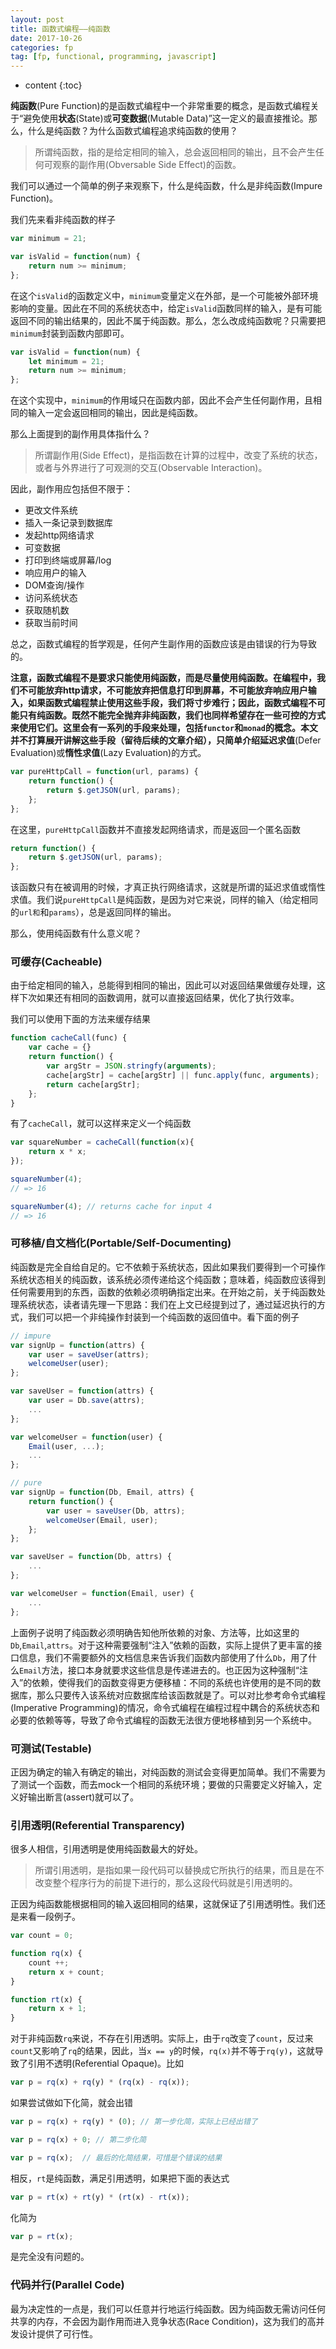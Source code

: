 ```yaml
---
layout: post
title: 函数式编程——纯函数
date: 2017-10-26
categories: fp
tag: [fp, functional, programming, javascript]
---
```

* content
{:toc}

**纯函数**(Pure Function)的是函数式编程中一个非常重要的概念，是函数式编程关于“避免使用**状态**(State)或**可变数据**(Mutable Data)”这一定义的最直接推论。那么，什么是纯函数？为什么函数式编程追求纯函数的使用？


>所谓纯函数，指的是给定相同的输入，总会返回相同的输出，且不会产生任何可观察的副作用(Obversable Side Effect)的函数。

我们可以通过一个简单的例子来观察下，什么是纯函数，什么是非纯函数(Impure Function)。

我们先来看非纯函数的样子

```javascript
var minimum = 21;

var isValid = function(num) {
	return num >= minimum;
};
```
在这个```isValid```的函数定义中，```minimum```变量定义在外部，是一个可能被外部环境影响的变量。因此在不同的系统状态中，给定```isValid```函数同样的输入，是有可能返回不同的输出结果的，因此不属于纯函数。那么，怎么改成纯函数呢？只需要把```minimum```封装到函数内部即可。

```javascript
var isValid = function(num) {
	let minimum = 21;
	return num >= minimum;
};
```
在这个实现中，```minimum```的作用域只在函数内部，因此不会产生任何副作用，且相同的输入一定会返回相同的输出，因此是纯函数。

那么上面提到的副作用具体指什么？

>所谓副作用(Side Effect)，是指函数在计算的过程中，改变了系统的状态，或者与外界进行了可观测的交互(Observable Interaction)。

因此，副作用应包括但不限于：
- 更改文件系统
- 插入一条记录到数据库
- 发起http网络请求
- 可变数据
- 打印到终端或屏幕/log
- 响应用户的输入
- DOM查询/操作
- 访问系统状态
- 获取随机数
- 获取当前时间

总之，函数式编程的哲学观是，任何产生副作用的函数应该是由错误的行为导致的。

**注意，函数式编程不是要求只能使用纯函数，而是尽量使用纯函数。**在编程中，我们不可能放弃http请求，不可能放弃把信息打印到屏幕，不可能放弃响应用户输入，如果函数式编程禁止使用这些手段，我们将寸步难行；因此，函数式编程不可能只有纯函数。**既然不能完全抛弃非纯函数，我们也同样希望存在一些可控的方式来使用它们**。这里会有一系列的手段来处理，包括```functor```和```monad```的概念。本文并不打算展开讲解这些手段（留待后续的文章介绍），只简单介绍**延迟求值**(Defer Evaluation)或**惰性求值**(Lazy Evaluation)的方式。

```javascript
var pureHttpCall = function(url, params) {
	return function() {
		return $.getJSON(url, params);
	};
};
```
在这里，```pureHttpCall```函数并不直接发起网络请求，而是返回一个匿名函数

```javascript
return function() {
	return $.getJSON(url, params);
};
```
该函数只有在被调用的时候，才真正执行网络请求，这就是所谓的延迟求值或惰性求值。我们说```pureHttpCall```是纯函数，是因为对它来说，同样的输入（给定相同的```url和```和```params```），总是返回同样的输出。

那么，使用纯函数有什么意义呢？

### 可缓存(Cacheable)
由于给定相同的输入，总能得到相同的输出，因此可以对返回结果做缓存处理，这样下次如果还有相同的函数调用，就可以直接返回结果，优化了执行效率。

我们可以使用下面的方法来缓存结果

```javascript
function cacheCall(func) {
	var cache = {}
	return function() {
		var argStr = JSON.stringfy(arguments);
		cache[argStr] = cache[argStr] || func.apply(func, arguments);
		return cache[argStr];
	};
}
```

有了```cacheCall```，就可以这样来定义一个纯函数

```javascript
var squareNumber = cacheCall(function(x){
	return x * x;
});

squareNumber(4);
// => 16

squareNumber(4); // returns cache for input 4
// => 16
```

### 可移植/自文档化(Portable/Self-Documenting)
纯函数是完全自给自足的。它不依赖于系统状态，因此如果我们要得到一个可操作系统状态相关的纯函数，该系统必须传递给这个纯函数；意味着，纯函数应该得到任何需要用到的东西，函数的依赖必须明确指定出来。在开始之前，关于纯函数处理系统状态，读者请先理一下思路：我们在上文已经提到过了，通过延迟执行的方式，我们可以把一个非纯操作封装到一个纯函数的返回值中。看下面的例子

```javascript
// impure
var signUp = function(attrs) {
	var user = saveUser(attrs);
	welcomeUser(user);
};

var saveUser = function(attrs) {
	var user = Db.save(attrs);
	...
};

var welcomeUser = function(user) {
	Email(user, ...);
	...
};
```

```javascript
// pure
var signUp = function(Db, Email, attrs) {
	return function() {
		var user = saveUser(Db, attrs);
		welcomeUser(Email, user);
	};
};

var saveUser = function(Db, attrs) {
	...
};

var welcomeUser = function(Email, user) {
	...
};
```
上面例子说明了纯函数必须明确告知他所依赖的对象、方法等，比如这里的```Db```,```Email```,```attrs```。对于这种需要强制“注入”依赖的函数，实际上提供了更丰富的接口信息，我们不需要额外的文档信息来告诉我们函数内部使用了什么```Db```，用了什么```Email```方法，接口本身就要求这些信息是传递进去的。也正因为这种强制“注入”的依赖，使得我们的函数变得更方便移植：不同的系统也许使用的是不同的数据库，那么只要传入该系统对应数据库给该函数就是了。可以对比参考命令式编程(Imperative Programming)的情况，命令式编程在编程过程中耦合的系统状态和必要的依赖等等，导致了命令式编程的函数无法很方便地移植到另一个系统中。

### 可测试(Testable)
正因为确定的输入有确定的输出，对纯函数的测试会变得更加简单。我们不需要为了测试一个函数，而去mock一个相同的系统环境；要做的只需要定义好输入，定义好输出断言(assert)就可以了。

### 引用透明(Referential Transparency)
很多人相信，引用透明是使用纯函数最大的好处。
>所谓引用透明，是指如果一段代码可以替换成它所执行的结果，而且是在不改变整个程序行为的前提下进行的，那么这段代码就是引用透明的。

正因为纯函数能根据相同的输入返回相同的结果，这就保证了引用透明性。我们还是来看一段例子。

```javascript
var count = 0;

function rq(x) {
	count ++;
	return x + count;
}

function rt(x) {
	return x + 1;
}
```

对于非纯函数```rq```来说，不存在引用透明。实际上，由于```rq```改变了```count```，反过来```count```又影响了```rq```的结果，因此，当```x == y```的时候，```rq(x)```并不等于```rq(y)```，这就导致了引用不透明(Referential Opaque)。比如
```javascript
var p = rq(x) + rq(y) * (rq(x) - rq(x));
```
如果尝试做如下化简，就会出错

```javascript
var p = rq(x) + rq(y) * (0); // 第一步化简，实际上已经出错了

var p = rq(x) + 0; // 第二步化简

var p = rq(x);  // 最后的化简结果，可惜是个错误的结果
```
相反，```rt```是纯函数，满足引用透明，如果把下面的表达式

```javascript
var p = rt(x) + rt(y) * (rt(x) - rt(x));
```

化简为
```javascript
var p = rt(x);
```
是完全没有问题的。

### 代码并行(Parallel Code)
最为决定性的一点是，我们可以任意并行地运行纯函数。因为纯函数无需访问任何共享的内存，不会因为副作用而进入竞争状态(Race Condition)，这为我们的高并发设计提供了可行性。


